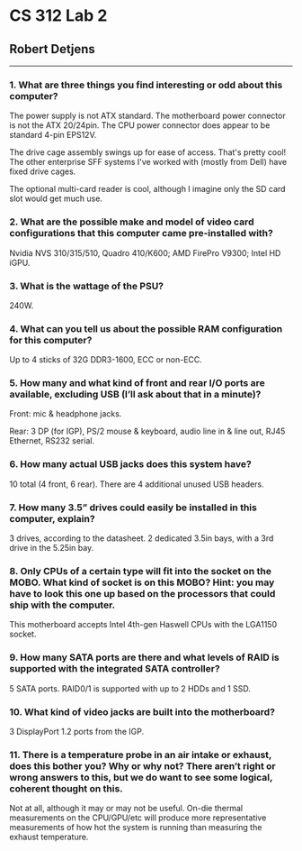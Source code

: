 # CS 312 Lab 2

## Robert Detjens

---

### 1. What are three things you find interesting or odd about this computer?

The power supply is not ATX standard. The motherboard power connector is not the ATX 20/24pin. The CPU power connector
does appear to be standard 4-pin EPS12V.

The drive cage assembly swings up for ease of access. That's pretty cool! The other enterprise SFF systems I've worked
with (mostly from Dell) have fixed drive cages.

The optional multi-card reader is cool, although I imagine only the SD card slot would get much use.

### 2. What are the possible make and model of video card configurations that this computer came pre-installed with?

Nvidia NVS 310/315/510, Quadro 410/K600; AMD FirePro V9300; Intel HD iGPU.

### 3. What is the wattage of the PSU?

240W.

### 4. What can you tell us about the possible RAM configuration for this computer?

Up to 4 sticks of 32G DDR3-1600, ECC or non-ECC.

### 5. How many and what kind of front and rear I/O ports are available, excluding USB (I’ll ask about that in a minute)?

Front: mic & headphone jacks.

Rear: 3 DP (for IGP), PS/2 mouse & keyboard, audio line in & line out, RJ45 Ethernet, RS232 serial.

### 6. How many actual USB jacks does this system have?

10 total (4 front, 6 rear). There are 4 additional unused USB headers.

### 7. How many 3.5” drives could easily be installed in this computer, explain?

3 drives, according to the datasheet. 2 dedicated 3.5in bays, with a 3rd drive in the 5.25in bay.

### 8. Only CPUs of a certain type will fit into the socket on the MOBO. What kind of socket is on this MOBO? Hint: you may have to look this one up based on the processors that could ship with the computer.

This motherboard accepts Intel 4th-gen Haswell CPUs with the LGA1150 socket.

### 9. How many SATA ports are there and what levels of RAID is supported with the integrated SATA controller?

5 SATA ports. RAID0/1 is supported with up to 2 HDDs and 1 SSD.

### 10. What kind of video jacks are built into the motherboard?

3 DisplayPort 1.2 ports from the IGP.

### 11. There is a temperature probe in an air intake or exhaust, does this bother you? Why or why not? There aren’t right or wrong answers to this, but we do want to see some logical, coherent thought on this.

Not at all, although it may or may not be useful. On-die thermal measurements on the CPU/GPU/etc will produce more
representative measurements of how hot the system is running than measuring the exhaust temperature.
